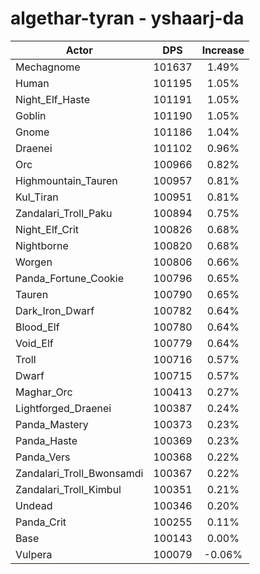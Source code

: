 # algethar-tyran - yshaarj-da
| Actor | DPS | Increase |
|---|:---:|:---:|
|Mechagnome|101637|1.49%|
|Human|101195|1.05%|
|Night_Elf_Haste|101191|1.05%|
|Goblin|101190|1.05%|
|Gnome|101186|1.04%|
|Draenei|101102|0.96%|
|Orc|100966|0.82%|
|Highmountain_Tauren|100957|0.81%|
|Kul_Tiran|100951|0.81%|
|Zandalari_Troll_Paku|100894|0.75%|
|Night_Elf_Crit|100826|0.68%|
|Nightborne|100820|0.68%|
|Worgen|100806|0.66%|
|Panda_Fortune_Cookie|100796|0.65%|
|Tauren|100790|0.65%|
|Dark_Iron_Dwarf|100782|0.64%|
|Blood_Elf|100780|0.64%|
|Void_Elf|100779|0.64%|
|Troll|100716|0.57%|
|Dwarf|100715|0.57%|
|Maghar_Orc|100413|0.27%|
|Lightforged_Draenei|100387|0.24%|
|Panda_Mastery|100373|0.23%|
|Panda_Haste|100369|0.23%|
|Panda_Vers|100368|0.22%|
|Zandalari_Troll_Bwonsamdi|100367|0.22%|
|Zandalari_Troll_Kimbul|100351|0.21%|
|Undead|100346|0.20%|
|Panda_Crit|100255|0.11%|
|Base|100143|0.00%|
|Vulpera|100079|-0.06%|
